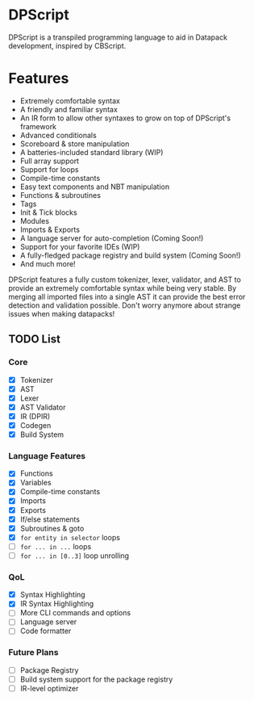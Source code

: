 # DPScript

DPScript is a transpiled programming language to aid in Datapack development, inspired by CBScript.

# Features

- Extremely comfortable syntax
- A friendly and familiar syntax
- An IR form to allow other syntaxes to grow on top of DPScript's framework
- Advanced conditionals
- Scoreboard & store manipulation
- A batteries-included standard library (WIP)
- Full array support
- Support for loops
- Compile-time constants
- Easy text components and NBT manipulation
- Functions & subroutines
- Tags
- Init & Tick blocks
- Modules
- Imports & Exports
- A language server for auto-completion (Coming Soon!)
- Support for your favorite IDEs (WIP)
- A fully-fledged package registry and build system (Coming Soon!)
- And much more!

DPScript features a fully custom tokenizer, lexer, validator, and AST to provide an extremely comfortable
syntax while being very stable. By merging all imported files into a single AST it can provide the best
error detection and validation possible. Don't worry anymore about strange issues when making datapacks!

## TODO List

### Core

- [x] Tokenizer
- [x] AST
- [x] Lexer
- [x] AST Validator
- [x] IR (DPIR)
- [x] Codegen
- [x] Build System

### Language Features

- [x] Functions
- [x] Variables
- [x] Compile-time constants
- [x] Imports
- [x] Exports
- [x] If/else statements
- [x] Subroutines & goto
- [x] `for entity in selector` loops
- [ ] `for ... in ...` loops
- [ ] `for ... in [0..3]` loop unrolling

### QoL

- [x] Syntax Highlighting
- [x] IR Syntax Highlighting
- [ ] More CLI commands and options
- [ ] Language server
- [ ] Code formatter

### Future Plans

- [ ] Package Registry
- [ ] Build system support for the package registry
- [ ] IR-level optimizer
